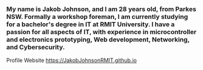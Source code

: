 ###  My name is Jakob Johnson, and I am 28 years old, from Parkes NSW. Formally a workshop foreman, I am currently studying for a bachelor's degree in IT at RMIT University. I have a passion for all aspects of IT, with experience in microcontroller and electronics prototyping, Web development, Networking, and Cybersecurity.

Profile Website https://JakobJohnsonRMIT.github.io

<!--
**JakobJohnsonRMIT/JakobJohnsonRMIT** is a ✨ _special_ ✨ repository because its `README.md` (this file) appears on your GitHub profile.

Here are some ideas to get you started:

- 🔭 I’m currently working on ...
- 🌱 I’m currently learning ...
- 👯 I’m looking to collaborate on ...
- 🤔 I’m looking for help with ...
- 💬 Ask me about ...
- 📫 How to reach me: ...
- 😄 Pronouns: ...
- ⚡ Fun fact: ...
-->
